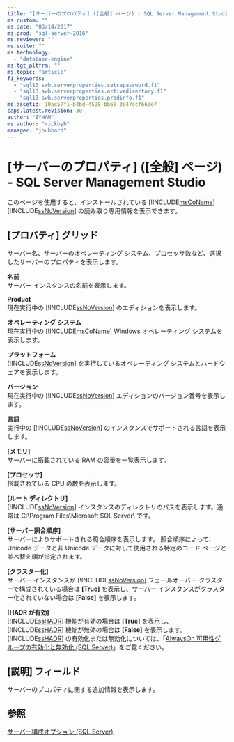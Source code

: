 ```yaml
---
title: "[サーバーのプロパティ] ([全般] ページ) - SQL Server Management Studio | Microsoft Docs"
ms.custom: ""
ms.date: "03/14/2017"
ms.prod: "sql-server-2016"
ms.reviewer: ""
ms.suite: ""
ms.technology: 
  - "database-engine"
ms.tgt_pltfrm: ""
ms.topic: "article"
f1_keywords: 
  - "sql13.swb.serverproperties.setsapassword.f1"
  - "sql13.swb.serverproperties.activedirectory.f1"
  - "sql13.swb.serverproperties.prodinfo.f1"
ms.assetid: 10ac57f1-b4bd-4528-bb66-3e47ccf663e7
caps.latest.revision: 30
author: "BYHAM"
ms.author: "rickbyh"
manager: "jhubbard"
---
```

# [サーバーのプロパティ] ([全般] ページ) - SQL Server Management Studio
  このページを使用すると、インストールされている [!INCLUDE[msCoName](../../includes/msconame-md.md)] [!INCLUDE[ssNoVersion](../../includes/ssnoversion-md.md)] の読み取り専用情報を表示できます。  
  
## [プロパティ] グリッド  
 サーバー名、サーバーのオペレーティング システム、プロセッサ数など、選択したサーバーのプロパティを表示します。  
  
 **名前**  
 サーバー インスタンスの名前を表示します。  
  
 **Product**  
 現在実行中の [!INCLUDE[ssNoVersion](../../includes/ssnoversion-md.md)] のエディションを表示します。  
  
 **オペレーティング システム**  
 現在実行中の [!INCLUDE[msCoName](../../includes/msconame-md.md)] Windows オペレーティング システムを表示します。  
  
 **プラットフォーム**  
 [!INCLUDE[ssNoVersion](../../includes/ssnoversion-md.md)] を実行しているオペレーティング システムとハードウェアを表示します。  
  
 **バージョン**  
 現在実行中の [!INCLUDE[ssNoVersion](../../includes/ssnoversion-md.md)] エディションのバージョン番号を表示します。  
  
 **言語**  
 実行中の [!INCLUDE[ssNoVersion](../../includes/ssnoversion-md.md)] のインスタンスでサポートされる言語を表示します。  
  
 **[メモリ]**  
 サーバーに搭載されている RAM の容量を一覧表示します。  
  
 **[プロセッサ]**  
 搭載されている CPU の数を表示します。  
  
 **[ルート ディレクトリ]**  
 [!INCLUDE[ssNoVersion](../../includes/ssnoversion-md.md)] インスタンスのディレクトリのパスを表示します。通常は C:\Program Files\Microsoft SQL Server\\ です。  
  
 **[サーバー照合順序]**  
 サーバーによりサポートされる照合順序を表示します。 照合順序によって、Unicode データと非 Unicode データに対して使用される特定のコード ページと並べ替え順が指定されます。  
  
 **[クラスター化]**  
 サーバー インスタンスが [!INCLUDE[ssNoVersion](../../includes/ssnoversion-md.md)] フェールオーバー クラスターで構成されている場合は **[True]** を表示し、サーバー インスタンスがクラスター化されていない場合は **[False]** を表示します。  
  
 **[HADR が有効]**  
 [!INCLUDE[ssHADR](../../includes/sshadr-md.md)] 機能が有効の場合は **[True]** を表示し、[!INCLUDE[ssHADR](../../includes/sshadr-md.md)] 機能が無効の場合は **[False]** を表示します。 [!INCLUDE[ssHADR](../../includes/sshadr-md.md)] の有効化または無効化については、「[AlwaysOn 可用性グループの有効化と無効化 &#40;SQL Server&#41;](../../database-engine/availability-groups/windows/enable-and-disable-always-on-availability-groups-sql-server.md)」をご覧ください。  
  
## [説明] フィールド  
 サーバーのプロパティに関する追加情報を表示します。  
  
## 参照  
 [サーバー構成オプション &#40;SQL Server&#41;](../../database-engine/configure-windows/server-configuration-options-sql-server.md)  
  
  